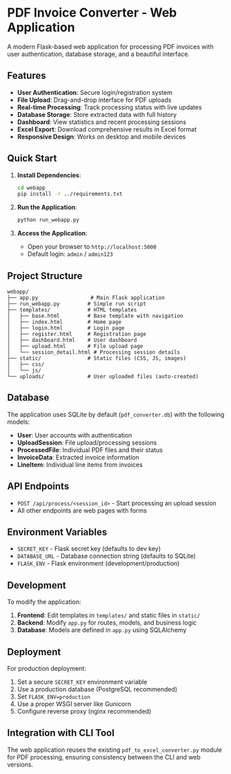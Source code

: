 # PDF Invoice Converter - Web Application

A modern Flask-based web application for processing PDF invoices with user authentication, database storage, and a beautiful interface.

## Features

- **User Authentication**: Secure login/registration system
- **File Upload**: Drag-and-drop interface for PDF uploads
- **Real-time Processing**: Track processing status with live updates
- **Database Storage**: Store extracted data with full history
- **Dashboard**: View statistics and recent processing sessions
- **Excel Export**: Download comprehensive results in Excel format
- **Responsive Design**: Works on desktop and mobile devices

## Quick Start

1. **Install Dependencies**:
   ```bash
   cd webapp
   pip install -r ../requirements.txt
   ```

2. **Run the Application**:
   ```bash
   python run_webapp.py
   ```

3. **Access the Application**:
   - Open your browser to `http://localhost:5000`
   - Default login: `admin` / `admin123`

## Project Structure

```
webapp/
├── app.py                 # Main Flask application
├── run_webapp.py         # Simple run script
├── templates/            # HTML templates
│   ├── base.html         # Base template with navigation
│   ├── index.html        # Home page
│   ├── login.html        # Login page
│   ├── register.html     # Registration page
│   ├── dashboard.html    # User dashboard
│   ├── upload.html       # File upload page
│   └── session_detail.html # Processing session details
├── static/               # Static files (CSS, JS, images)
│   ├── css/             
│   └── js/              
└── uploads/              # User uploaded files (auto-created)
```

## Database

The application uses SQLite by default (`pdf_converter.db`) with the following models:

- **User**: User accounts with authentication
- **UploadSession**: File upload/processing sessions
- **ProcessedFile**: Individual PDF files and their status
- **InvoiceData**: Extracted invoice information
- **LineItem**: Individual line items from invoices

## API Endpoints

- `POST /api/process/<session_id>` - Start processing an upload session
- All other endpoints are web pages with forms

## Environment Variables

- `SECRET_KEY` - Flask secret key (defaults to dev key)
- `DATABASE_URL` - Database connection string (defaults to SQLite)
- `FLASK_ENV` - Flask environment (development/production)

## Development

To modify the application:

1. **Frontend**: Edit templates in `templates/` and static files in `static/`
2. **Backend**: Modify `app.py` for routes, models, and business logic
3. **Database**: Models are defined in `app.py` using SQLAlchemy

## Deployment

For production deployment:

1. Set a secure `SECRET_KEY` environment variable
2. Use a production database (PostgreSQL recommended)
3. Set `FLASK_ENV=production`
4. Use a proper WSGI server like Gunicorn
5. Configure reverse proxy (nginx recommended)

## Integration with CLI Tool

The web application reuses the existing `pdf_to_excel_converter.py` module for PDF processing, ensuring consistency between the CLI and web versions. 